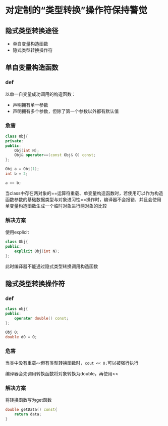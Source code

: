 # 对定制的“类型转换”操作符保持警觉

## 隐式类型转换途径
- 单自变量构造函数
- 隐式类型转换操作符

## 单自变量构造函数
### def
以单一自变量成功调用的构造函数：
- 声明拥有单一参数
- 声明拥有多个参数，但除了第一个参数以外都有默认值

### 危害
```c++
class Obj{
private:
public:
    Obj(int N);
    Obj& operator==(const Obj& O) const;
};

Obj a = Obj(1);
int b = 2;

a == b;
```
当class中存在两对象的==运算符重载、单变量构造函数时，若使用可以作为构造函数参数的基础数据类型与对象进习性==操作时，编译器不会报错，并且会使用单变量构造函数生成一个临时对象进行两对象的比较

### 解决方案
使用explicit
```c++
class Obj{
public:
    explicit Obj(int N);
};
```
此时编译器不能通过隐式类型转换调用构造函数

## 隐式类型转换操作符
### def
```c++
class obj{
public:
    operator double() const;
};

Obj O;
double dO = O;
```
### 危害
当类中没有重载`<<`但有类型转换函数时，`cout << O;`可以被强行执行

编译器会先调用转换函数将对象转换为double，再使用<<

### 解决方案
将转换函数写为get函数
```c++
double getData() const{
    return data;
}
```






